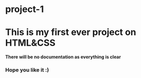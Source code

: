 # project-1
# This is my first ever project on HTML&CSS
**There will be no documentation as everything is clear**



### Hope you like it :)

